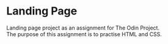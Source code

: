 # Landing Page  
 Landing page project as an assignment for The Odin Project.  
 The purpose of this assignment is to practise HTML and CSS.

